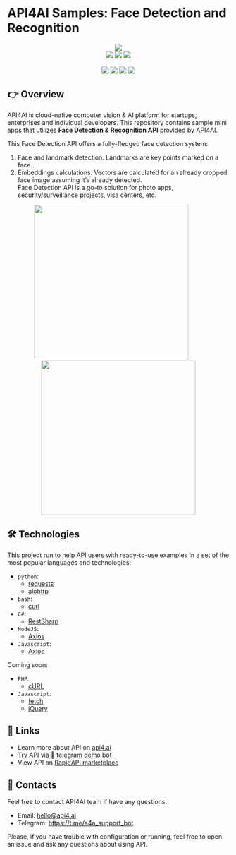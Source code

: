 # API4AI Samples: Face Detection and Recognition

<div align="center">
<a target="_blank" href="https://api4.ai?utm_source=face_analyzer_example_repo&utm_medium=readme&utm_campaign=examples"><img src="https://storage.googleapis.com/api4ai-static/logo/a4a-logo-horizontal-gradient-rectangular-bg-round-glow-small-550.png"/></a>
</div>


<div align="center">
<a target="_blank" href="https://rapidapi.com/api4ai-api4ai-default/api/face-detection14/details"><img src="https://img.shields.io/badge/View%20on%20RapidAPI-gray?logo=octopusdeploy&style=for-the-badge"/></a>
<a target="_blank" href="https://api4.ai/apis/face-analysis?utm_source=face_analyzer_example_repo&utm_medium=readme&utm_campaign=examples"><img src="https://img.shields.io/badge/api4.ai%20platform-fee33c?style=for-the-badge&logo=icloud&logoColor=black"/></a>
<a target="_blank" href="https://t.me/a4a_face_analyzer_bot"><img src="https://img.shields.io/badge/-Telegram%20demo-ddd?logo=telegram&style=for-the-badge"/></a>
<br><br>
<a target="_blank" href="https://www.instagram.com/api4ai"><img src="https://img.shields.io/badge/instagram--blue?style=social&logo=instagram"/></a>
<a target="_blank" href="https://www.facebook.com/api4ai.solutions/"><img src="https://img.shields.io/badge/facebook--blue?style=social&logo=facebook"/></a>
<a target="_blank" href="https://twitter.com/Api4Ai"><img src="https://img.shields.io/badge/twitter--blue?style=social&logo=twitter"/></a>
<a target="_blank" href="https://www.linkedin.com/company/api4ai"><img src="https://img.shields.io/badge/linkedin--blue?style=social&logo=linkedin"/></a>
</div>


## 👉 Overview

API4AI is cloud-native computer vision & AI platform for startups, enterprises and individual developers. This repository contains sample mini apps that utilizes **Face Detection & Recognition API** provided by API4AI.

This Face Detection API offers a fully-fledged face detection system:

1. Face and landmark detection. Landmarks are key points marked on a face.
2. Embeddings calculations. Vectors are calculated for an already cropped face 
   image assuming it’s already detected.  
   Face Detection API is a go-to solution for photo apps, security/surveillance projects, visa centers, etc.

<div align="center">
<img width="350" src="https://storage.googleapis.com/api4ai-static/visuals/face_analysis_1.jpg"/>
&nbsp;&nbsp;&nbsp;&nbsp;&nbsp;&nbsp;&nbsp;
<img width="350" src="https://storage.googleapis.com/api4ai-static/visuals/face_analysis_2.jpg"/>
</div>

## 🛠 Technologies

This project run to help API users with ready-to-use examples in a set of the most popular languages and technologies:

* `python`:
  * [requests](./python/requests/README.md)
  * [aiohttp](./python/aiohttp/README.md)
* `bash`:
  * [curl](./bash/curl/README.md)
* `C#`:
  * [RestSharp](./csharp/restsharp/README.md)
* `NodeJS`:
  * [Axios](./nodejs/axios/README.md)
* `Javascript`:
  * [Axios](./js/axios/README.md)

Coming soon:

* `PHP`:
  * [cURL](./php/curl/README.md)
* `Javascript`:
  * [fetch](./js/fetch/README.md)
  * [jQuery](./js/jquery/README.md)


## 🔗 Links

* Learn more about API on [api4.ai](https://api4.ai/docs/face-analysis?utm_source=face_analyzer_example_repo&utm_medium=readme&utm_campaign=examples)
* Try API via [🤖 telegram demo bot](https://t.me/a4a_face_analyzer_bot)
* View API on [RapidAPI marketplace](https://rapidapi.com/api4ai-api4ai-default/api/face-detection14/details)


## 📩 Contacts

Feel free to contact API4AI team if have any questions.

* Email: hello@api4.ai
* Telegram: https://t.me/a4a_support_bot

Please, if you have trouble with configuration or running, feel free to open an issue and ask any questions about using API.

